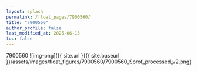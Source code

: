 ```yaml
---
layout: splash
permalink: /float_pages/7900560/
title: "7900560"
author_profile: false
last_modified_at: 2025-06-13
toc: false
---
```

 
7900560
![img-png]({{ site.url }}{{ site.baseurl }}/assets/images/float_figures/7900560/7900560_Sprof_processed_v2.png)